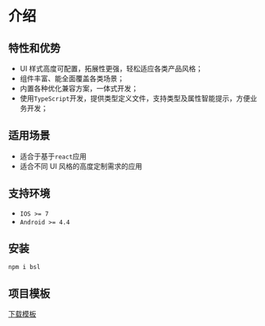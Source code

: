 # 介绍

## 特性和优势

* UI 样式高度可配置，拓展性更强，轻松适应各类产品风格；
* 组件丰富、能全面覆盖各类场景；
* 内置各种优化兼容方案，一体式开发；
* 使用<code>TypeScript</code>开发，提供类型定义文件，支持类型及属性智能提示，方便业务开发；

## 适用场景

* 适合于基于<code>react</code>应用
* 适合不同 UI 风格的高度定制需求的应用

## 支持环境

* <code>IOS >= 7</code>
* <code>Android >= 4.4</code>

## 安装

<code>npm i bsl</code>

## 项目模板

[下载模板](./docs/venders/project-templete.zip)
